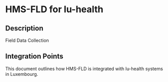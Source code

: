 # HMS-FLD for lu-health

## Description

Field Data Collection

## Integration Points

This document outlines how HMS-FLD is integrated with lu-health systems in Luxembourg.
